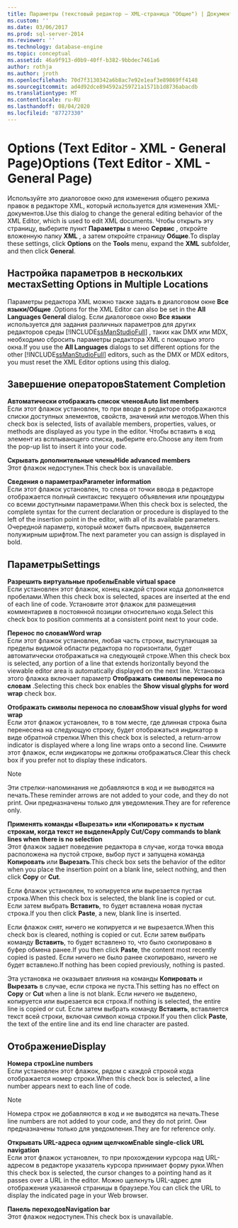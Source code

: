 ```yaml
---
title: Параметры (текстовый редактор — XML-страница "Общие") | Документация Майкрософт
ms.custom: ''
ms.date: 03/06/2017
ms.prod: sql-server-2014
ms.reviewer: ''
ms.technology: database-engine
ms.topic: conceptual
ms.assetid: 46a9f913-d0b9-40ff-b382-9bbdec7461a6
author: rothja
ms.author: jroth
ms.openlocfilehash: 70d7f3130342a6b8ac7e92e1eaf3e89869ff4148
ms.sourcegitcommit: ad4d92dce894592a259721a1571b1d8736abacdb
ms.translationtype: MT
ms.contentlocale: ru-RU
ms.lasthandoff: 08/04/2020
ms.locfileid: "87727330"
---
```

# <a name="options-text-editor---xml---general-page"></a><span data-ttu-id="4a068-102">Options (Text Editor - XML - General Page)</span><span class="sxs-lookup"><span data-stu-id="4a068-102">Options (Text Editor - XML - General Page)</span></span>
  <span data-ttu-id="4a068-103">Используйте это диалоговое окно для изменения общего режима правок в редакторе XML, который используется для изменения XML-документов.</span><span class="sxs-lookup"><span data-stu-id="4a068-103">Use this dialog to change the general editing behavior of the XML Editor, which is used to edit XML documents.</span></span> <span data-ttu-id="4a068-104">Чтобы открыть эту страницу, выберите пункт **Параметры** в меню **Сервис** , откройте вложенную папку **XML** , а затем откройте страницу **Общие**.</span><span class="sxs-lookup"><span data-stu-id="4a068-104">To display these settings, click **Options** on the **Tools** menu, expand the **XML** subfolder, and then click **General**.</span></span>  
  
## <a name="setting-options-in-multiple-locations"></a><span data-ttu-id="4a068-105">Настройка параметров в нескольких местах</span><span class="sxs-lookup"><span data-stu-id="4a068-105">Setting Options in Multiple Locations</span></span>  
 <span data-ttu-id="4a068-106">Параметры редактора XML можно также задать в диалоговом окне **Все языки/Общие** .</span><span class="sxs-lookup"><span data-stu-id="4a068-106">Options for the XML Editor can also be set in the **All Languages General** dialog.</span></span> <span data-ttu-id="4a068-107">Если диалоговое окно **Все языки** используется для задания различных параметров для других редакторов среды [!INCLUDE[ssManStudioFull](../includes/ssmanstudiofull-md.md)] , таких как DMX или MDX, необходимо сбросить параметры редактора XML с помощью этого окна.</span><span class="sxs-lookup"><span data-stu-id="4a068-107">If you use the **All Languages** dialogs to set different options for the other [!INCLUDE[ssManStudioFull](../includes/ssmanstudiofull-md.md)] editors, such as the DMX or MDX editors, you must reset the XML Editor options using this dialog.</span></span>  
  
## <a name="statement-completion"></a><span data-ttu-id="4a068-108">Завершение операторов</span><span class="sxs-lookup"><span data-stu-id="4a068-108">Statement Completion</span></span>  
 <span data-ttu-id="4a068-109">**Автоматически отображать список членов**</span><span class="sxs-lookup"><span data-stu-id="4a068-109">**Auto list members**</span></span>  
 <span data-ttu-id="4a068-110">Если этот флажок установлен, то при вводе в редакторе отображаются списки доступных элементов, свойств, значений или методов.</span><span class="sxs-lookup"><span data-stu-id="4a068-110">When this check box is selected, lists of available members, properties, values, or methods are displayed as you type in the editor.</span></span> <span data-ttu-id="4a068-111">Чтобы вставить в код элемент из всплывающего списка, выберите его.</span><span class="sxs-lookup"><span data-stu-id="4a068-111">Choose any item from the pop-up list to insert it into your code.</span></span>  
  
 <span data-ttu-id="4a068-112">**Скрывать дополнительные члены**</span><span class="sxs-lookup"><span data-stu-id="4a068-112">**Hide advanced members**</span></span>  
 <span data-ttu-id="4a068-113">Этот флажок недоступен.</span><span class="sxs-lookup"><span data-stu-id="4a068-113">This check box is unavailable.</span></span>  
  
 <span data-ttu-id="4a068-114">**Сведения о параметрах**</span><span class="sxs-lookup"><span data-stu-id="4a068-114">**Parameter information**</span></span>  
 <span data-ttu-id="4a068-115">Если этот флажок установлен, то слева от точки ввода в редакторе отображается полный синтаксис текущего объявления или процедуры со всеми доступными параметрами.</span><span class="sxs-lookup"><span data-stu-id="4a068-115">When this check box is selected, the complete syntax for the current declaration or procedure is displayed to the left of the insertion point in the editor, with all of its available parameters.</span></span> <span data-ttu-id="4a068-116">Очередной параметр, который может быть присвоен, выделяется полужирным шрифтом.</span><span class="sxs-lookup"><span data-stu-id="4a068-116">The next parameter you can assign is displayed in bold.</span></span>  
  
## <a name="settings"></a><span data-ttu-id="4a068-117">Параметры</span><span class="sxs-lookup"><span data-stu-id="4a068-117">Settings</span></span>  
 <span data-ttu-id="4a068-118">**Разрешить виртуальные пробелы**</span><span class="sxs-lookup"><span data-stu-id="4a068-118">**Enable virtual space**</span></span>  
 <span data-ttu-id="4a068-119">Если установлен этот флажок, конец каждой строки кода дополняется пробелами.</span><span class="sxs-lookup"><span data-stu-id="4a068-119">When this check box is selected, spaces are inserted at the end of each line of code.</span></span> <span data-ttu-id="4a068-120">Установите этот флажок для размещения комментариев в постоянной позиции относительно кода.</span><span class="sxs-lookup"><span data-stu-id="4a068-120">Select this check box to position comments at a consistent point next to your code.</span></span>  
  
 <span data-ttu-id="4a068-121">**Перенос по словам**</span><span class="sxs-lookup"><span data-stu-id="4a068-121">**Word wrap**</span></span>  
 <span data-ttu-id="4a068-122">Если этот флажок установлен, любая часть строки, выступающая за пределы видимой области редактора по горизонтали, будет автоматически отображаться на следующей строке.</span><span class="sxs-lookup"><span data-stu-id="4a068-122">When this check box is selected, any portion of a line that extends horizontally beyond the viewable editor area is automatically displayed on the next line.</span></span> <span data-ttu-id="4a068-123">Установка этого флажка включает параметр **Отображать символы переноса по словам** .</span><span class="sxs-lookup"><span data-stu-id="4a068-123">Selecting this check box enables the **Show visual glyphs for word wrap** check box.</span></span>  
  
 <span data-ttu-id="4a068-124">**Отображать символы переноса по словам**</span><span class="sxs-lookup"><span data-stu-id="4a068-124">**Show visual glyphs for word wrap**</span></span>  
 <span data-ttu-id="4a068-125">Если этот флажок установлен, то в том месте, где длинная строка была перенесена на следующую строку, будет отображаться индикатор в виде обратной стрелки.</span><span class="sxs-lookup"><span data-stu-id="4a068-125">When this check box is selected, a return-arrow indicator is displayed where a long line wraps onto a second line.</span></span> <span data-ttu-id="4a068-126">Снимите этот флажок, если индикаторы не должны отображаться.</span><span class="sxs-lookup"><span data-stu-id="4a068-126">Clear this check box if you prefer not to display these indicators.</span></span>  
  
> [!NOTE]  
>  <span data-ttu-id="4a068-127">Эти стрелки-напоминания не добавляются в код и не выводятся на печать.</span><span class="sxs-lookup"><span data-stu-id="4a068-127">These reminder arrows are not added to your code, and they do not print.</span></span> <span data-ttu-id="4a068-128">Они предназначены только для уведомления.</span><span class="sxs-lookup"><span data-stu-id="4a068-128">They are for reference only.</span></span>  
  
 <span data-ttu-id="4a068-129">**Применять команды «Вырезать» или «Копировать» к пустым строкам, когда текст не выделен**</span><span class="sxs-lookup"><span data-stu-id="4a068-129">**Apply Cut/Copy commands to blank lines when there is no selection**</span></span>  
 <span data-ttu-id="4a068-130">Этот флажок задает поведение редактора в случае, когда точка ввода расположена на пустой строке, выбор пуст и запущена команда **Копировать** или **Вырезать**.</span><span class="sxs-lookup"><span data-stu-id="4a068-130">This check box sets the behavior of the editor when you place the insertion point on a blank line, select nothing, and then click **Copy** or **Cut**.</span></span>  
  
 <span data-ttu-id="4a068-131">Если флажок установлен, то копируется или вырезается пустая строка.</span><span class="sxs-lookup"><span data-stu-id="4a068-131">When this check box is selected, the blank line is copied or cut.</span></span> <span data-ttu-id="4a068-132">Если затем выбрать **Вставить**, то будет вставлена новая пустая строка.</span><span class="sxs-lookup"><span data-stu-id="4a068-132">If you then click **Paste**, a new, blank line is inserted.</span></span>  
  
 <span data-ttu-id="4a068-133">Если флажок снят, ничего не копируется и не вырезается.</span><span class="sxs-lookup"><span data-stu-id="4a068-133">When this check box is cleared, nothing is copied or cut.</span></span> <span data-ttu-id="4a068-134">Если затем выбрать команду **Вставить**, то будет вставлено то, что было скопировано в буфер обмена ранее.</span><span class="sxs-lookup"><span data-stu-id="4a068-134">If you then click **Paste**, the content most recently copied is pasted.</span></span> <span data-ttu-id="4a068-135">Если ничего не было ранее скопировано, ничего не будет вставлено.</span><span class="sxs-lookup"><span data-stu-id="4a068-135">If nothing has been copied previously, nothing is pasted.</span></span>  
  
 <span data-ttu-id="4a068-136">Эта установка не оказывает влияния на команды **Копировать** и **Вырезать** в случае, если строка не пуста.</span><span class="sxs-lookup"><span data-stu-id="4a068-136">This setting has no effect on **Copy** or **Cut** when a line is not blank.</span></span> <span data-ttu-id="4a068-137">Если ничего не выделено, копируется или вырезается вся строка.</span><span class="sxs-lookup"><span data-stu-id="4a068-137">If nothing is selected, the entire line is copied or cut.</span></span> <span data-ttu-id="4a068-138">Если затем выбрать команду **Вставить**, вставляется текст всей строки, включая символ конца строки.</span><span class="sxs-lookup"><span data-stu-id="4a068-138">If you then click **Paste**, the text of the entire line and its end line character are pasted.</span></span>  
  
## <a name="display"></a><span data-ttu-id="4a068-139">Отображение</span><span class="sxs-lookup"><span data-stu-id="4a068-139">Display</span></span>  
 <span data-ttu-id="4a068-140">**Номера строк**</span><span class="sxs-lookup"><span data-stu-id="4a068-140">**Line numbers**</span></span>  
 <span data-ttu-id="4a068-141">Если установлен этот флажок, рядом с каждой строкой кода отображается номер строки.</span><span class="sxs-lookup"><span data-stu-id="4a068-141">When this check box is selected, a line number appears next to each line of code.</span></span>  
  
> [!NOTE]  
>  <span data-ttu-id="4a068-142">Номера строк не добавляются в код и не выводятся на печать.</span><span class="sxs-lookup"><span data-stu-id="4a068-142">These line numbers are not added to your code, and they do not print.</span></span> <span data-ttu-id="4a068-143">Они предназначены только для уведомления.</span><span class="sxs-lookup"><span data-stu-id="4a068-143">They are for reference only.</span></span>  
  
 <span data-ttu-id="4a068-144">**Открывать URL-адреса одним щелчком**</span><span class="sxs-lookup"><span data-stu-id="4a068-144">**Enable single-click URL navigation**</span></span>  
 <span data-ttu-id="4a068-145">Если этот флажок установлен, то при прохождении курсора над URL-адресом в редакторе указатель курсора принимает форму руки.</span><span class="sxs-lookup"><span data-stu-id="4a068-145">When this check box is selected, the cursor changes to a pointing hand as it passes over a URL in the editor.</span></span> <span data-ttu-id="4a068-146">Можно щелкнуть URL-адрес для отображения указанной страницы в браузере.</span><span class="sxs-lookup"><span data-stu-id="4a068-146">You can click the URL to display the indicated page in your Web browser.</span></span>  
  
 <span data-ttu-id="4a068-147">**Панель переходов**</span><span class="sxs-lookup"><span data-stu-id="4a068-147">**Navigation bar**</span></span>  
 <span data-ttu-id="4a068-148">Этот флажок недоступен.</span><span class="sxs-lookup"><span data-stu-id="4a068-148">This check box is unavailable.</span></span>  
  
  
